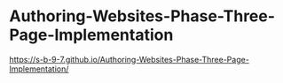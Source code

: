 # Authoring-Websites-Phase-Three-Page-Implementation
https://s-b-9-7.github.io/Authoring-Websites-Phase-Three-Page-Implementation/

